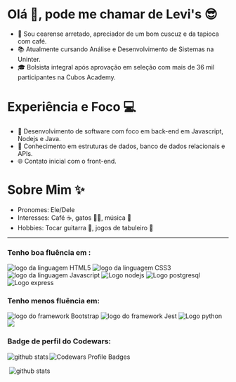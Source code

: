 
# Olá 👋, pode me chamar de Levi's 😎

- 👋 Sou cearense arretado, apreciador de um bom cuscuz e da tapioca com café.
- 📚 Atualmente cursando Análise e Desenvolvimento de Sistemas na Uninter.
- 🎓 Bolsista integral após aprovação em seleção com mais de 36 mil participantes na Cubos Academy.

# Experiência e Foco 💻

- 🚀 Desenvolvimento de software com foco em back-end em Javascript, Nodejs e Java.
- 🧠 Conhecimento em estruturas de dados, banco de dados relacionais e APIs.
- 🌐 Contato inicial com o front-end.

# Sobre Mim ✨

- Pronomes: Ele/Dele
- Interesses: Café ☕, gatos 🐱‍👓, música 🎵
- Hobbies: Tocar guitarra 🎸, jogos de tabuleiro 🎲
___

### Tenho boa fluência em :

<img alt="logo da linguagem HTML5" src="https://img.shields.io/badge/HTML5-E34F26?style=for-the-badge&logo=html5&logoColor=white"> <img alt="logo da linguagem CSS3" src="https://img.shields.io/badge/CSS3-1572B6?style=for-the-badge&logo=css3&logoColor=white"> <img alt="logo da linguagem Javascript" src="https://img.shields.io/badge/JavaScript-323330?style=for-the-badge&logo=javascript&logoColor=F7DF1E"> <img src="https://img.shields.io/badge/Node.js-43853D?style=for-the-badge&logo=node.js&logoColor=white" alt="Logo nodejs">
<img src="https://img.shields.io/badge/PostgreSQL-316192?style=for-the-badge&logo=postgresql&logoColor=white" alt="Logo postgresql"> <img src="https://img.shields.io/badge/Express.js-404D59?style=for-the-badge" alt="Logo express">


### Tenho menos fluência em:
 <img alt="logo do framework Bootstrap" src="https://img.shields.io/badge/Bootstrap-563D7C?style=for-the-badge&logo=bootstrap&logoColor=white"> <img alt="logo do framework Jest" src="https://img.shields.io/badge/jest-default?style=for-the-badge&logo=jest&logoColor=white"> <img src="https://img.shields.io/badge/Python-14354C?style=for-the-badge&logo=python&logoColor=white" alt="Logo python">  <img src= "https://img.shields.io/badge/Java-ED8B00?style=for-the-badge&logo=java&logoColor=white">
 ### Badge de perfil do Codewars:
<img src="https://www.codewars.com/users/Thiago-Levi/badges/large" alt="Codewars Profile Badges">



<img align="left" src="https://github-readme-stats.vercel.app/api/top-langs?username=Thiago-Levi&show_icons=true&locale=en&layout=compact&theme=dracula" alt="github stats" />

<p>&nbsp;<img align="center" src="https://github-readme-stats.vercel.app/api?username=Thiago-Levi&show_icons=true&locale=en&theme=dracula&hide=stars,prs,issues,contribs" alt="github stats" /></p>

<!-- repô das badges -->
<!-- https://github.com/iuricode/readme-template/tree/main/badges-shields -->


